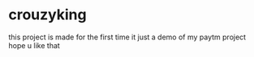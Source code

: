 # crouzyking
this project is made for the first time it just a demo of my paytm project hope u like that 
